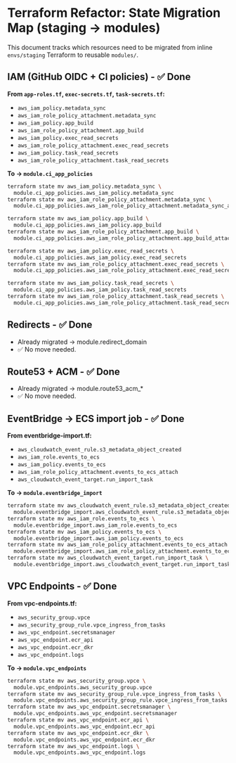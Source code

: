 # Terraform Refactor: State Migration Map (staging → modules)

This document tracks which resources need to be migrated from
inline `envs/staging` Terraform to reusable `modules/`.

## IAM (GitHub OIDC + CI policies) - ✅ Done

**From `app-roles.tf`, `exec-secrets.tf`, `task-secrets.tf`:**

- `aws_iam_policy.metadata_sync`
- `aws_iam_role_policy_attachment.metadata_sync`
- `aws_iam_policy.app_build`
- `aws_iam_role_policy_attachment.app_build`
- `aws_iam_policy.exec_read_secrets`
- `aws_iam_role_policy_attachment.exec_read_secrets`
- `aws_iam_policy.task_read_secrets`
- `aws_iam_role_policy_attachment.task_read_secrets`

**To → `module.ci_app_policies`**

```bash
terraform state mv aws_iam_policy.metadata_sync \
  module.ci_app_policies.aws_iam_policy.metadata_sync
terraform state mv aws_iam_role_policy_attachment.metadata_sync \
  module.ci_app_policies.aws_iam_role_policy_attachment.metadata_sync_attach

terraform state mv aws_iam_policy.app_build \
  module.ci_app_policies.aws_iam_policy.app_build
terraform state mv aws_iam_role_policy_attachment.app_build \
  module.ci_app_policies.aws_iam_role_policy_attachment.app_build_attach

terraform state mv aws_iam_policy.exec_read_secrets \
  module.ci_app_policies.aws_iam_policy.exec_read_secrets
terraform state mv aws_iam_role_policy_attachment.exec_read_secrets \
  module.ci_app_policies.aws_iam_role_policy_attachment.exec_read_secrets_attach

terraform state mv aws_iam_policy.task_read_secrets \
  module.ci_app_policies.aws_iam_policy.task_read_secrets
terraform state mv aws_iam_role_policy_attachment.task_read_secrets \
  module.ci_app_policies.aws_iam_role_policy_attachment.task_read_secrets_attach
```

## Redirects - ✅ Done

- Already migrated → module.redirect_domain
- ✅ No move needed.

## Route53 + ACM - ✅ Done

- Already migrated → module.route53_acm_*
- ✅ No move needed.

## EventBridge → ECS import job - ✅ Done

**From eventbridge-import.tf:**

- `aws_cloudwatch_event_rule.s3_metadata_object_created`
- `aws_iam_role.events_to_ecs`
- `aws_iam_policy.events_to_ecs`
- `aws_iam_role_policy_attachment.events_to_ecs_attach`
- `aws_cloudwatch_event_target.run_import_task`

**To → `module.eventbridge_import`**

``` bash
terraform state mv aws_cloudwatch_event_rule.s3_metadata_object_created \
  module.eventbridge_import.aws_cloudwatch_event_rule.s3_metadata_object_created
terraform state mv aws_iam_role.events_to_ecs \
  module.eventbridge_import.aws_iam_role.events_to_ecs
terraform state mv aws_iam_policy.events_to_ecs \
  module.eventbridge_import.aws_iam_policy.events_to_ecs
terraform state mv aws_iam_role_policy_attachment.events_to_ecs_attach \
  module.eventbridge_import.aws_iam_role_policy_attachment.events_to_ecs_attach
terraform state mv aws_cloudwatch_event_target.run_import_task \
  module.eventbridge_import.aws_cloudwatch_event_target.run_import_task
```

## VPC Endpoints - ✅ Done

**From vpc-endpoints.tf:**

- `aws_security_group.vpce`
- `aws_security_group_rule.vpce_ingress_from_tasks`
- `aws_vpc_endpoint.secretsmanager`
- `aws_vpc_endpoint.ecr_api`
- `aws_vpc_endpoint.ecr_dkr`
- `aws_vpc_endpoint.logs`

**To → `module.vpc_endpoints`**

``` bash
terraform state mv aws_security_group.vpce \
  module.vpc_endpoints.aws_security_group.vpce
terraform state mv aws_security_group_rule.vpce_ingress_from_tasks \
  module.vpc_endpoints.aws_security_group_rule.vpce_ingress_from_tasks
terraform state mv aws_vpc_endpoint.secretsmanager \
  module.vpc_endpoints.aws_vpc_endpoint.secretsmanager
terraform state mv aws_vpc_endpoint.ecr_api \
  module.vpc_endpoints.aws_vpc_endpoint.ecr_api
terraform state mv aws_vpc_endpoint.ecr_dkr \
  module.vpc_endpoints.aws_vpc_endpoint.ecr_dkr
terraform state mv aws_vpc_endpoint.logs \
  module.vpc_endpoints.aws_vpc_endpoint.logs
```
